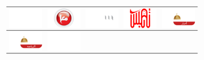 | ![](https://raw.githubusercontent.com/RevGear/logo/master/Countries/PS/Falastini.png) | ![](https://raw.githubusercontent.com/RevGear/logo/master/Countries/PS/MaanTV.png) | ![](https://raw.githubusercontent.com/RevGear/logo/master/Countries/PS/Musawa.png) | ![](https://raw.githubusercontent.com/RevGear/logo/master/Countries/PS/NablusTV.png) | ![](https://raw.githubusercontent.com/RevGear/logo/master/Countries/PS/PalestineNews.png) | 
|:---:|:---:|:---:|:---:|:---:| 
| ![](https://raw.githubusercontent.com/RevGear/logo/master/Countries/PS/PalestineSport.png) | ![](https://raw.githubusercontent.com/RevGear/logo/master/Countries/PS/PalestineToday.png)  | 

